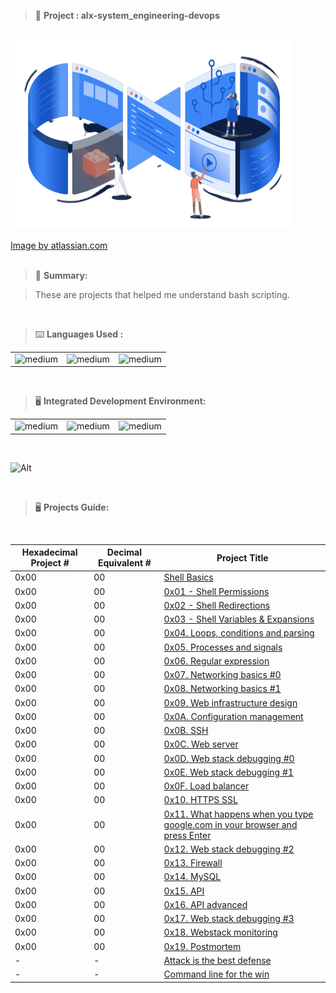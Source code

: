> 🚧 **Project : alx-system_engineering-devops** 

<br>

<div>
  <a href="https://github.com/iamnotnato/alx-system_engineering-devops">
    <img src="https://github.com/iamnotnato/alx-system_engineering-devops/blob/master/images/devops1.png" alt="Logo" width="450" height="300">
  </a>
</div>

<br>

<div>
 <a href="https://www.atlassian.com/devops/frameworks/team-structure">Image by atlassian.com</a>
</div>

<br>

> 📝 **Summary:**

> These are projects that helped me understand bash scripting.

<br>

> ⌨️ **Languages Used :**

<table>
  <tr>
    <td><img alt="medium" src="https://img.shields.io/badge/Shell_Script-121011?style=for-the-badge&logo=gnu-bash&logoColor=white"></td>
    <td><img alt="medium" src="https://img.shields.io/badge/Python-3776AB?style=for-the-badge&logo=python&logoColor=white"></td>
    <td><img alt="medium" src="https://img.shields.io/badge/MySQL-00000F?style=for-the-badge&logo=mysql&logoColor=white"></td>
  </tr>
</table>

<br>

> 🖥️ **Integrated Development Environment:**

<table>
  <tr>
<td><img alt="medium" src="https://img.shields.io/badge/Kali_Linux-557C94?style=for-the-badge&logo=kali-linux&logoColor=white"></td>
<td><img alt="medium" src="https://img.shields.io/badge/GNU%20Bash-4EAA25?style=for-the-badge&logo=GNU%20Bash&logoColor=white"></td>
<td><img alt="medium" src="https://img.shields.io/badge/Emacs-%237F5AB6.svg?&style=for-the-badge&logo=gnu-emacs&logoColor=white"></td>
  </tr>
</table>

<br>

![Alt](https://repobeats.axiom.co/api/embed/91ac37b53e43b84fc8bee59df74f32cb4c53c465.svg "Repobeats analytics image")


<br>

> 🖥️ **Projects Guide:**

<br>

| Hexadecimal Project # |  Decimal Equivalent # | Project Title                                                                                                                                                |
| --------------------- | --------------------- | ------------------------------------------------------------------------------------------------------------------------------------------------------------ |
|           0x00        |         00            | [Shell Basics](./0x00-shell_basics)                                                                                                                          | 
|           0x00        |         00            | [0x01 - Shell Permissions](./0x01-shell_permissions)                                                                                                         |
|           0x00        |         00            | [0x02 - Shell Redirections](./0x02-shell_redirections)                      	                                                                               | 
|           0x00        |         00            | [0x03 - Shell Variables & Expansions](./0x03-shell_variables_expansions)                                                                                     | 
|           0x00        |         00            | [0x04. Loops, conditions and parsing](./0x04-loops_conditions_and_parsing)                                                                                   | 
|           0x00        |         00            | [0x05. Processes and signals](./0x05-processes_and_signals)                                                                                                  |
|           0x00        |         00            | [0x06. Regular expression](./0x06-regular_expressions)                                                                                                       | 
|           0x00        |         00            | [0x07. Networking basics #0](./0x07-networking_basics)                                                                                                       | 
|           0x00        |         00            | [0x08. Networking basics #1](./0x08-networking_basics_2)                                                                                                     | 
|           0x00        |         00            | [0x09. Web infrastructure design](./0x09-web_infrastructure_design)                                                                                          |
|           0x00        |         00            | [0x0A. Configuration management](./0x0A-configuration_management)                                                                                            | 
|           0x00        |         00            | [0x0B. SSH](./0x0B-ssh)                                                                                                                                      | 
|           0x00        |         00            | [0x0C. Web server](./0x0C-web_server)                                                                                                                        | 
|           0x00        |         00            | [0x0D. Web stack debugging #0](./0x0D-web_stack_debugging_0)                                                                                                 | 
|           0x00        |         00            | [0x0E. Web stack debugging #1](./0x0E-web_stack_debugging_1)                                                                                                 |
|           0x00        |         00            | [0x0F. Load balancer](./0x0F-load_balancer)                                                                                                                  | 
|           0x00        |         00            | [0x10. HTTPS SSL](./0x10-https_ssl)                                                                                                                          | 
|           0x00        |         00            | [0x11. What happens when you type google.com in your browser and press Enter](./0x11-what_happens_when_your_type_google_com_in_your_browser_and_press_enter) |
|           0x00        |         00            | [0x12. Web stack debugging #2](./0x12-web_stack_debugging_2)                                                                                                 | 
|           0x00        |         00            | [0x13. Firewall](./0x13-firewall)                                                                                                                            | 
|           0x00        |         00            | [0x14. MySQL](./0x14-mysql)                                                                                                                                  | 
|           0x00        |         00            | [0x15. API](./0x15-api)                                                                                                                                      |
|           0x00        |         00            | [0x16. API advanced](./0x16-api_advanced)                                                                                                                    | 
|           0x00        |         00            | [0x17. Web stack debugging #3](./0x17-web_stack_debugging_3)                                                                                                 |
|           0x00        |         00            | [0x18. Webstack monitoring](./0x18-webstack_monitoring)                                                                                                      |
|           0x00        |         00            | [0x19. Postmortem](./0x19-postmortem)                                                                                                                        | 
|           -        |         -            | [Attack is the best defense](./attack_is_the_best_defense)                                                                                                   | 
|           -        |         -            | [Command line for the win](./command_line_for_the_win)                                                                                                       |
